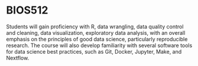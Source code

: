 # BIOS512
Students will gain proficiency with R, data wrangling, data quality control and cleaning, data visualization, exploratory data analysis, with an overall emphasis on the principles of good data science, particularly reproducible research. The course will also develop familiarity with several software tools for data science best practices, such as Git, Docker, Jupyter, Make, and Nextflow.
